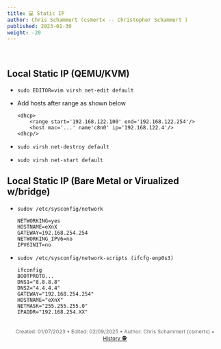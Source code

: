 ```yaml
---
title: 💻 Static IP
author: Chris Schammert (csmertx -- Christopher Schammert )
published: 2023-01-30
weight: -20
---
```


<!-- The content of this website was written by Christopher Schammert aka Chris Schammert -->

<br />

## Local Static IP (QEMU/KVM)

- ```sudo EDITOR=vim virsh net-edit default```

- Add hosts after range as shown below

	```
    <dhcp>
	    <range start='192.168.122.100' end='192.168.122.254'/>
        <host mac='...' name'c8n0' ip='192.168.122.4'/>
    <dhcp/>
	```

- ```sudo virsh net-destroy default```

- ```sudo virsh net-start default```

## Local Static IP (Bare Metal or Virualized w/bridge)

- ```sudov /etc/sysconfig/network```

    ```
    NETWORKING=yes
    HOSTNAME=eXnX
    GATEWAY=192.168.254.254
    NETWORKING_IPV6=no
    IPV6INIT=no
    ```

- ```sudov /etc/sysconfig/network-scripts (ifcfg-enp0s3)```

    ```
    ifconfig
    BOOTPROTO...
    DNS1="8.8.8.8"
    DNS2="4.4.4.4"
    GATEWAY="192.168.254.254"
    HOSTNAME="eXnX"
    NETMASK="255.255.255.0"
    IPADDR="192.168.254.XX"
    ```

<br />

<div style="text-align: center; font-size:12px; color:dimgray">
    Created: 01/07/2023 • Edited: 02/09/2025 • Author: Chris Schammert (csmertx) • 
    <a href="https://github.com/csmertx/csmertx.github.io/commits/main/content/Linux/Assorted/static_ip.md" 
       title="Github.com | csmertx \ csmertx.github.io \ commits \ main \ content \ Linux \ Assorted \ Static IP">
       History 🕵️
    </a>
</div>